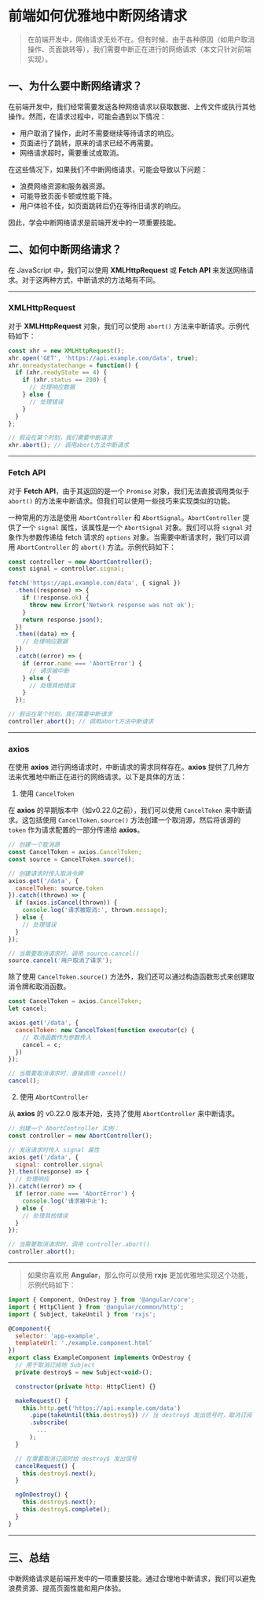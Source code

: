 # 前端如何优雅地中断网络请求

> 在前端开发中，网络请求无处不在。但有时候，由于各种原因（如用户取消操作、页面跳转等），我们需要中断正在进行的网络请求（本文只针对前端实现）。

## 一、为什么要中断网络请求？

在前端开发中，我们经常需要发送各种网络请求以获取数据、上传文件或执行其他操作。然而，在请求过程中，可能会遇到以下情况：

- 用户取消了操作，此时不需要继续等待请求的响应。
- 页面进行了跳转，原来的请求已经不再需要。
- 网络请求超时，需要重试或取消。

在这些情况下，如果我们不中断网络请求，可能会导致以下问题：

- 浪费网络资源和服务器资源。
- 可能导致页面卡顿或性能下降。
- 用户体验不佳，如页面跳转后仍在等待旧请求的响应。

因此，学会中断网络请求是前端开发中的一项重要技能。

## 二、如何中断网络请求？

在 JavaScript 中，我们可以使用 **XMLHttpRequest** 或 **Fetch API** 来发送网络请求。对于这两种方式，中断请求的方法略有不同。

---

### XMLHttpRequest

对于 **XMLHttpRequest** 对象，我们可以使用 `abort()` 方法来中断请求。示例代码如下：

```javascript
const xhr = new XMLHttpRequest();
xhr.open('GET', 'https://api.example.com/data', true);
xhr.onreadystatechange = function() {
  if (xhr.readyState == 4) {
    if (xhr.status == 200) {
      // 处理响应数据
    } else {
      // 处理错误
    }
  }
};

// 假设在某个时刻，我们需要中断请求
xhr.abort(); // 调用abort方法中断请求
```

---

### Fetch API

对于 **Fetch API**，由于其返回的是一个 `Promise` 对象，我们无法直接调用类似于 `abort()` 的方法来中断请求。但我们可以使用一些技巧来实现类似的功能。

一种常用的方法是使用 `AbortController` 和 `AbortSignal`。`AbortController` 提供了一个 `signal` 属性，该属性是一个 `AbortSignal` 对象。我们可以将 `signal` 对象作为参数传递给 fetch 请求的 `options` 对象。当需要中断请求时，我们可以调用 `AbortController` 的 `abort()` 方法。示例代码如下：

```javascript
const controller = new AbortController();
const signal = controller.signal;

fetch('https://api.example.com/data', { signal })
  .then((response) => {
    if (!response.ok) {
      throw new Error('Network response was not ok');
    }
    return response.json();
  })
  .then((data) => {
    // 处理响应数据
  })
  .catch((error) => {
    if (error.name === 'AbortError') {
      // 请求被中断
    } else {
      // 处理其他错误
    }
  });

// 假设在某个时刻，我们需要中断请求
controller.abort(); // 调用abort方法中断请求
```

---

### axios

在使用 **axios** 进行网络请求时，中断请求的需求同样存在。**axios** 提供了几种方法来优雅地中断正在进行的网络请求。以下是具体的方法：

1. 使用 `CancelToken`

在 **axios** 的早期版本中（如v0.22.0之前），我们可以使用 `CancelToken` 来中断请求。这包括使用 `CancelToken.source()` 方法创建一个取消源，然后将该源的 `token` 作为请求配置的一部分传递给 **axios**。

```javascript
// 创建一个取消源
const CancelToken = axios.CancelToken;
const source = CancelToken.source();

// 创建请求时传入取消令牌
axios.get('/data', {
  cancelToken: source.token
}).catch((thrown) => {
  if (axios.isCancel(thrown)) {
    console.log('请求被取消:', thrown.message);
  } else {
    // 处理错误
  }
});

// 当需要取消请求时，调用 source.cancel()
source.cancel('用户取消了请求');
```

除了使用 `CancelToken.source()` 方法外，我们还可以通过构造函数形式来创建取消令牌和取消函数。

```javascript
const CancelToken = axios.CancelToken;
let cancel;

axios.get('/data', {
  cancelToken: new CancelToken(function executor(c) {
    // 取消函数作为参数传入
    cancel = c;
  })
});

// 当需要取消请求时，直接调用 cancel()
cancel();
```

2. 使用 `AbortController`

从 **axios** 的 v0.22.0 版本开始，支持了使用 `AbortController` 来中断请求。

```javascript
// 创建一个 AbortController 实例：
const controller = new AbortController();

// 发送请求时传入 signal 属性
axios.get('/data', {
  signal: controller.signal
}).then((response) => {
  // 处理响应
}).catch((error) => {
  if (error.name === 'AbortError') {
    console.log('请求被中止');
  } else {
    // 处理其他错误
  }
});

// 当需要取消请求时，调用 controller.abort()
controller.abort();
```
---

> 如果你喜欢用 **Angular**，那么你可以使用 **rxjs** 更加优雅地实现这个功能，示例代码如下：

```javascript
import { Component, OnDestroy } from '@angular/core';
import { HttpClient } from '@angular/common/http';
import { Subject, takeUntil } from 'rxjs';

@Component({
  selector: 'app-example',
  templateUrl: './example.component.html'
})
export class ExampleComponent implements OnDestroy {
  // 用于取消订阅地 Subject
  private destroy$ = new Subject<void>();

  constructor(private http: HttpClient) {}

  makeRequest() {
    this.http.get('https://api.example.com/data')
      .pipe(takeUntil(this.destroy$)) // 当 destroy$ 发出信号时，取消订阅
      .subscribe(
        ...
      );
  }

  // 在需要取消订阅时给 destroy$ 发出信号
  cancelRequest() {
    this.destroy$.next();
  }

  ngOnDestroy() {
    this.destroy$.next();
    this.destroy$.complete();
  }
}
```

---

## 三、总结

中断网络请求是前端开发中的一项重要技能。通过合理地中断请求，我们可以避免浪费资源、提高页面性能和用户体验。
